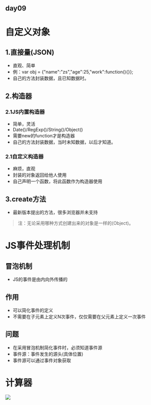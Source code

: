## day09
# 自定义对象
## 1.直接量(JSON)
- 直观、简单
- 例：var obj = {"name":"zs","age":25,"work":function(){}};
- 自己的方法封装数据，且已知数据时。

## 2.构造器
### 2.1JS内置构造器
- 简单，灵活
- Date()/RegExp()/String()/Object()
- 需要new的function才是构造器
- 自己的方法封装数据，当时未知数据，以后才知道。

### 2.1自定义构造器
- 麻烦，直观
- 封装的对象返回给他人使用
- 自己声明一个函数，将此函数作为构造器使用

## 3.create方法
- 最新版本提出的方法，很多浏览器并未支持

> 注：无论采用哪种方式创建出来的对象是一样的(Object)。

# JS事件处理机制
## 冒泡机制
- JS的事件是由内向外传播的

## 作用
- 可以简化事件的定义
- 不需要在子元素上定义N次事件，仅仅需要在父元素上定义一次事件

## 问题
- 在采用冒泡机制简化事件时，必须知道事件源
- 事件源：事件发生的源头(具体位置)
- 事件源可以通过事件对象获取

# 计算器
![](https://github.com/lu666666/notebooks/blob/master/notes/06/09/1.png)


